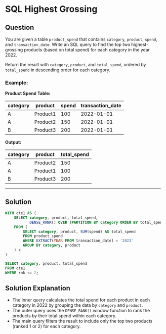 
# SQL Highest Grossing

## Question

You are given a table `product_spend` that contains `category`, `product`, `spend`, and `transaction_date`. Write an SQL query to find the top two highest-grossing products (based on total spend) for each category in the year 2022.

Return the result with `category`, `product`, and `total_spend`, ordered by `total_spend` in descending order for each category.

### Example:

**Product Spend Table:**

| category | product  | spend | transaction_date |
|----------|----------|-------|------------------|
| A        | Product1 | 100   | 2022-01-01       |
| A        | Product2 | 150   | 2022-01-01       |
| B        | Product3 | 200   | 2022-01-01       |

**Output:**

| category | product  | total_spend |
|----------|----------|-------------|
| A        | Product2 | 150         |
| A        | Product1 | 100         |
| B        | Product3 | 200         |

---

## Solution

```sql
WITH cte1 AS (
    SELECT category, product, total_spend, 
           DENSE_RANK() OVER (PARTITION BY category ORDER BY total_spend DESC) AS rnk
    FROM (
        SELECT category, product, SUM(spend) AS total_spend
        FROM product_spend
        WHERE EXTRACT(YEAR FROM transaction_date) = '2022'
        GROUP BY category, product
    ) x
)

SELECT category, product, total_spend
FROM cte1
WHERE rnk <= 2;
```

## Solution Explanation

- The inner query calculates the total spend for each product in each category in 2022 by grouping the data by `category` and `product`.
- The outer query uses the `DENSE_RANK()` window function to rank the products by their total spend within each category.
- The main query filters the result to include only the top two products (ranked 1 or 2) for each category.
